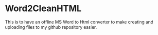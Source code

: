 # Word2CleanHTML
This is to have an offline MS Word to Html converter to make creating and uploading files to my github repository easier.
